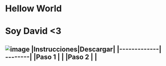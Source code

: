 # Hellow World
# Soy David <3
![image](https://user-images.githubusercontent.com/118306208/202011355-9c6b5e58-abd4-42d2-aa13-fbadb0ade0e2.png)
|Instrucciones|Descargar|
|-------------| --------|
|Paso 1       |         |
|Paso 2       |         |
--------------
